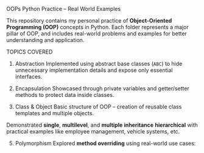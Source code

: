  OOPs Python Practice – Real World Examples

This repository contains my personal practice of **Object-Oriented Programming (OOP)** concepts in Python. Each folder represents a major pillar of OOP, and includes real-world problems and examples for better understanding and application.

TOPICS COVERED

1.  Abstraction
Implemented using abstract base classes (`ABC`) to hide unnecessary implementation details and expose only essential interfaces.

2.  Encapsulation
Showcased through private variables and getter/setter methods to protect data inside classes.

3.  Class & Object
Basic structure of OOP – creation of reusable class templates and multiple objects.

Demonstrated **single**, **multilevel**, and **multiple inheritance** **hierarchical** with practical examples like employee management, vehicle systems, etc.

5. Polymorphism
Explored **method overriding**  using real-world use cases:


